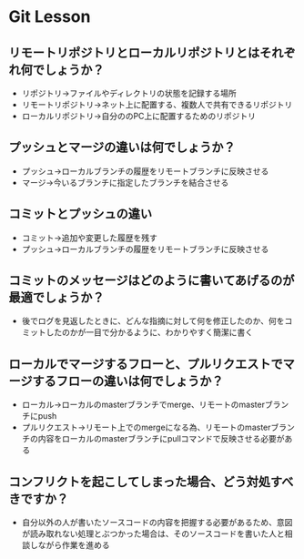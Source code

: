# Git Lesson

## リモートリポジトリとローカルリポジトリとはそれぞれ何でしょうか？

- リポジトリ→ファイルやディレクトリの状態を記録する場所
- リモートリポジトリ→ネット上に配置する、複数人で共有できるリポジトリ
- ローカルリポジトリ→自分ののPC上に配置するためのリポジトリ

## プッシュとマージの違いは何でしょうか？

- プッシュ→ローカルブランチの履歴をリモートブランチに反映させる
- マージ→今いるブランチに指定したブランチを結合させる

## コミットとプッシュの違い

- コミット→追加や変更した履歴を残す
- プッシュ→ローカルブランチの履歴をリモートブランチに反映させる

## コミットのメッセージはどのように書いてあげるのが最適でしょうか？

- 後でログを見返したときに、どんな指摘に対して何を修正したのか、何をコミットしたのかが一目で分かるように、わかりやすく簡潔に書く

## ローカルでマージするフローと、プルリクエストでマージするフローの違いは何でしょうか？

- ローカル→ローカルのmasterブランチでmerge、リモートのmasterブランチにpush
- プルリクエスト→リモート上でのmergeになる為、リモートのmasterブランチの内容をローカルのmasterブランチにpullコマンドで反映させる必要がある

## コンフリクトを起こしてしまった場合、どう対処すべきですか？

- 自分以外の人が書いたソースコードの内容を把握する必要があるため、意図が読み取れない処理とぶつかった場合は、そのソースコードを書いた人と相談しながら作業を進める
